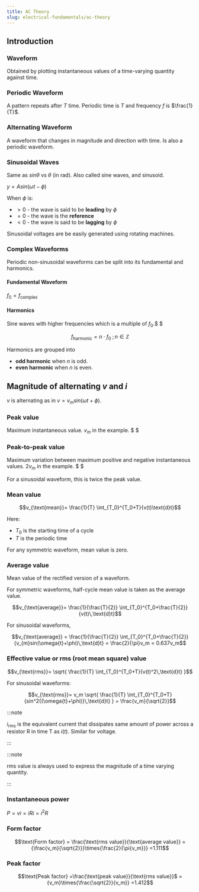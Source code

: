 ```yaml
---
title: AC Theory
slug: electrical-fundamentals/ac-theory
---
```


## Introduction

### Waveform

Obtained by plotting instantaneous values of a time-varying quantity against
time.

### Periodic Waveform

A pattern repeats after $T$ time. Periodic time is $T$ and frequency $f$ is
$\frac{1}{T}$.

### Alternating Waveform

A waveform that changes in magnitude and direction with time. Is also a periodic
waveform.

### Sinusoidal Waves

Same as $sin\theta$ vs $\theta$ (in rad). Also called sine waves, and sinusoid.

$y=Asin(\omega{t}-\phi)$

When $\phi$ is:

- $\gt{0}$ - the wave is said to be **leading** by $\phi$
- $=0$ - the wave is the **reference**
- $\lt{0}$ - the wave is said to be **lagging** by $\phi$

Sinusoidal voltages are be easily generated using rotating machines.

### Complex Waveforms

Periodic non-sinusoidal waveforms can be split into its fundamental and
harmonics.

#### Fundamental Waveform

$f_0=f_{\text{complex}}$

#### Harmonics

Sine waves with higher frequencies which is a multiple of $f_0$.$ $

```math
f_{\text{harmonic}} =
n\cdot
f_0\;;\,n\in\mathbb{Z}
```

Harmonics are grouped into

- **odd harmonic** when $n$ is odd.
- **even harmonic** when $n$ is even.

## Magnitude of alternating $v$ and $i$

$v$ is alternating as in $v=v_{m}sin(\omega{t}+\phi)$.

### Peak value

Maximum instantaneous value. $v_m$ in the example. $ $

### Peak-to-peak value

Maximum variation between maximum positive and negative instantaneous values.
$2v_m$ in the example. $ $

For a sinusoidal waveform, this is twice the peak value.

### Mean value

```math
v_{\text{mean}}=
\frac{1}{T}
\int_{T_0}^{T_0+T}{v(t)\text{d}t}
```

Here:

- $T_0$ is the starting time of a cycle
- $T$ is the periodic time

For any symmetric waveform, mean value is zero.

### Average value

Mean value of the rectified version of a waveform.

For symmetric waveforms, half-cycle mean value is taken as the average value.

```math
v_{\text{average}}=
\frac{1}{\frac{T}{2}}
\int_{T_0}^{T_0+\frac{T}{2}}{v(t)\,\text{d}t}
```

For sinusoidal waveforms,

```math
v_{\text{average}}
=
\frac{1}{\frac{T}{2}}
\int_{T_0}^{T_0+\frac{T}{2}}{v_{m}sin(\omega{t}+\phi)\,\text{d}t}
=
\frac{2}{\pi}v_m
=
0.637v_m
```

### Effective value or rms (root mean square) value

```math
v_{\text{rms}}=
\sqrt{
\frac{1}{T}
\int_{T_0}^{T_0+T}{v(t)^2\,\text{d}t}
}
```

For sinusoidal waveforms:

```math
v_{\text{rms}}=
v_m
\sqrt{
\frac{1}{T}
\int_{T_0}^{T_0+T}{sin^2{(\omega{t}+\phi)}\,\text{d}t}
}
=
\frac{v_m}{\sqrt{2}}
```

:::note

$i_{\text{rms}}$ is the equivalent current that dissipates same amount of power
across a resistor R in time T as $i(t)$. Similar for voltage.

:::

:::note

rms value is always used to express the magnitude of a time varying quantity.

:::

### Instantaneous power

$P=vi=iRi=i^2R$

### Form factor

```math
\text{Form factor}
=
\frac{\text{rms value}}{\text{average value}}
=
{\frac{v_m}{\sqrt{2}}}\times{\frac{2}{\pi{v_m}}}
=1.111
```

### Peak factor

```math
\text{Peak factor}
=\frac{\text{peak value}}{\text{rms value}}$
={v_m}\times{\frac{\sqrt{2}}{v_m}}
=1.412
```

